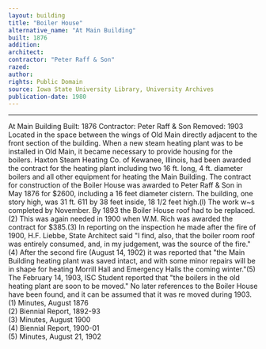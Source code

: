 ```yaml
---
layout: building
title: "Boiler House"
alternative_name: "At Main Building"
built: 1876
addition:
architect:
contractor: "Peter Raff & Son" 
razed: 
author:
rights: Public Domain
source: Iowa State University Library, University Archives
publication-date: 1980 
---
```

---
At Main Building 
Built: 1876 Contractor: Peter Raff & Son Removed: 1903 
Located in the space between the wings of Old Main directly 
adjacent to the front section of the building. 
When a new steam heating plant was to be installed in Old Main, it became necessary to provide housing for the boilers. Haxton Steam Heating Co. of Kewanee, Illinois, had been awarded the contract for 
the heating plant including two 16 ft. long, 4 ft. diameter boilers and all other equipment for heating the Main Building. 
The contract for construction of the Boiler House was awarded to Peter Raff & Son in May 1876 for $2600, including a 16 feet diameter cistern. The building, one story high, was 31 ft. 611 by 38 feet inside, 18 1/2 feet high.(l) The work w~s completed by November. 
By 1893 the Boiler House roof had to be replaced. (2) This was again needed in 1900 when W.M. Rich was awarded the contract for $385.(3) 
In reporting on the inspection he made after the fire of 1900, H.F. Liebbe, State Architect said "I find, also, that the boiler room roof was entirely consumed, and, in my judgement, was the source of the fire."(4) 
After the second fire (August 14, 1902) it was reported that "the Main Building heating plant was saved intact, and with some minor repairs will be in shape for heating Morrill Hall and Emergency Halls the coming winter."(5) 
The February 14, 1903, ISC Student reported that "the boilers in the old heating plant are soon to be moved." No later references to the Boiler House have been found, and it can be assumed that it was re moved during 1903. 
(1)  Minutes, August 1876  
(2)  Biennial Report,  1892-93  
(3)  Minutes, August 1900  
(4)  Biennial Report,  1900-01  
(5)  Minutes, August 21,  1902